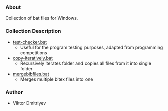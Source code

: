 ### About

Collection of bat files for Windows.

### Collection Description

* [test-checker.bat](test-checker.bat)
	- Useful for the program testing purposes, adapted from programming competitions
* [copy-iteratively.bat](copy-iteratively.bat)
	- Recursively iterates folder and copies all files from it into single folder
* [mergebibfiles.bat](mergebibfiles.bat)
	- Merges multiple bitex files into one

### Author

* Viktor Dmitriyev
